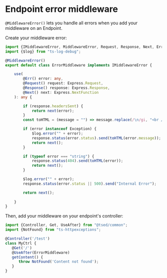 # Endpoint error middleware

`@MiddlewareError()` lets you handle all errors when you add your middleware on an Endpoint.

Create your middleware error:
```typescript
import {IMiddlewareError, MiddlewareError, Request, Response, Next, Err} from "@tsed/common";
import {$log} from "ts-log-debug";

@MiddlewareError()
export default class ErrorMiddleware implements IMiddlewareError {

    use(
        @Err() error: any,
        @Request() request: Express.Request,
        @Response() response: Express.Response,
        @Next() next: Express.NextFunction
    ): any {

        if (response.headersSent) {
            return next(error);
        }
        const toHTML = (message = "") => message.replace(/\n/gi, "<br />");

        if (error instanceof Exception) {
            $log.error("" + error);
            response.status(error.status).send(toHTML(error.message));
            return next();
        }

        if (typeof error === "string") {
            response.status(404).send(toHTML(error));
            return next();
        }

        $log.error("" + error);
        response.status(error.status || 500).send("Internal Error");

        return next();
          
    }
}
```

Then, add your middleware on your endpoint's controller:

```typescript
import {Controller, Get, UseAfter} from "@tsed/common";
import {NotFound} from "ts-httpexceptions";

@Controller('/test')
class MyCtrl {
   @Get('/')
   @UseAfter(ErrorMiddleware)
   getContent() {
      throw NotFound('Content not found');
   }
}     
```
